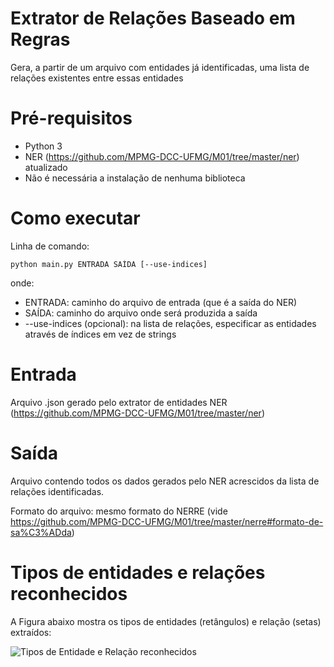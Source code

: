 # Extrator de Relações Baseado em Regras
Gera, a partir de um arquivo com entidades já identificadas, uma lista de relações existentes entre essas entidades

# Pré-requisitos
 - Python 3
 - NER (https://github.com/MPMG-DCC-UFMG/M01/tree/master/ner) atualizado
 - Não é necessária a instalação de nenhuma biblioteca

# Como executar

Linha de comando:
```
python main.py ENTRADA SAÍDA [--use-indices]
```
onde:
 - ENTRADA: caminho do arquivo de entrada (que é a saída do NER)
 - SAÍDA: caminho do arquivo onde será produzida a saída
 - --use-indices (opcional): na lista de relações, especificar as entidades através de índices em vez de strings

# Entrada
Arquivo .json gerado pelo extrator de entidades NER (https://github.com/MPMG-DCC-UFMG/M01/tree/master/ner)


# Saída
Arquivo contendo todos os dados gerados pelo NER acrescidos da lista de relações identificadas.

Formato do arquivo: mesmo formato do NERRE (vide https://github.com/MPMG-DCC-UFMG/M01/tree/master/nerre#formato-de-sa%C3%ADda)


# Tipos de entidades e relações reconhecidos

A Figura abaixo mostra os tipos de entidades (retângulos) e relação (setas) extraídos:

![Tipos de Entidade e Relação reconhecidos](https://user-images.githubusercontent.com/28352865/182921480-1fc333c8-d8e0-4bde-81ce-cb19a8ad7a37.png)


